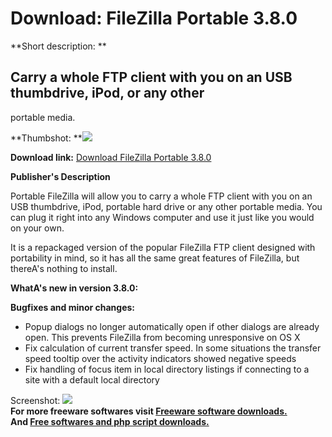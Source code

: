 # Download: FileZilla Portable 3.8.0

**Short description: **

## Carry a whole FTP client with you on an USB thumbdrive, iPod, or any other
portable media.

  
**Thumbshot: **![](http://www.freewarefiles.com/screenshot/filezilla_md.jpg)   
  
**Download link:** [Download FileZilla Portable 3.8.0](http://freesoftwares.boysofts.com/FileZilla-Portable_program_19647.html)  
  

**Publisher's Description**  
  

Portable FileZilla will allow you to carry a whole FTP client with you on an
USB thumbdrive, iPod, portable hard drive or any other portable media. You can
plug it right into any Windows computer and use it just like you would on your
own.

It is a repackaged version of the popular FileZilla FTP client designed with
portability in mind, so it has all the same great features of FileZilla, but
thereA's nothing to install.

**WhatA's new in version 3.8.0:**

**Bugfixes and minor changes:**

  * Popup dialogs no longer automatically open if other dialogs are already open. This prevents FileZilla from becoming unresponsive on OS X 
  * Fix calculation of current transfer speed. In some situations the transfer speed tooltip over the activity indicators showed negative speeds 
  * Fix handling of focus item in local directory listings if connecting to a site with a default local directory 

  
  
Screenshot: ![](http://www.freewarefiles.com/screenshot/filezilla.jpg)  
**For more freeware softwares visit [Freeware software downloads.](http://freesoftwares.boysofts.com/)**   
**And [Free softwares and php script downloads.](http://www.boysofts.com/)**


